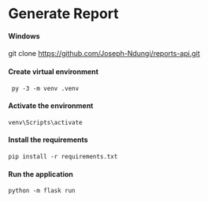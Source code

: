 # Generate Report

#### Windows

  git clone <https://github.com/Joseph-Ndungi/reports-api.git>

#### Create virtual environment

     py -3 -m venv .venv

#### Activate the environment

    venv\Scripts\activate

#### Install the requirements

    pip install -r requirements.txt

#### Run the application

    python -m flask run
